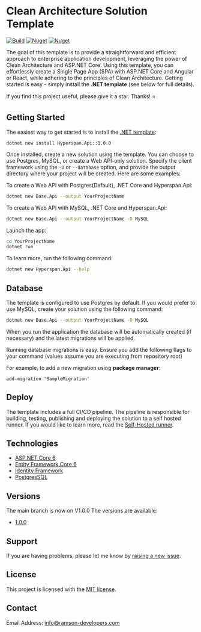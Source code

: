 # Clean Architecture Solution Template

[![Build](https://github.com/Hyperspan/Hyperspan.Base.Api/actions/workflows/build.yml/badge.svg)](https://github.com/Hyperspan/Hyperspan.Base.Api/actions/workflows/build.yml)
[![Nuget](https://img.shields.io/nuget/v/Hyperspan.Api?label=NuGet)](https://www.nuget.org/packages/Hyperspan.Api)
[![Nuget](https://img.shields.io/nuget/dt/Hyperspan.Api?label=Downloads)](https://www.nuget.org/packages/Hyperspan.Api)

The goal of this template is to provide a straightforward and efficient approach to enterprise application development, leveraging the power of Clean Architecture and ASP.NET Core. Using this template, you can effortlessly create a Single Page App (SPA) with ASP.NET Core and Angular or React, while adhering to the principles of Clean Architecture. Getting started is easy - simply install the **.NET template** (see below for full details).

If you find this project useful, please give it a star. Thanks! ⭐

## Getting Started

The easiest way to get started is to install the [.NET template](https://www.nuget.org/packages/Hyperspan.Api):

```
dotnet new install Hyperspan.Api::1.0.0
```

Once installed, create a new solution using the template. You can choose to use Postgres, MySQL, or create a Web API-only solution. Specify the client framework using the `-D` or `--database` option, and provide the output directory where your project will be created. Here are some examples:

To create a Web API with Postgres(Default), .NET Core and Hyperspan.Api:

```bash
dotnet new Base.Api --output YourProjectName
```

To create a Web API with MySQL, .NET Core and Hyperspan.Api:

```bash
dotnet new Base.Api --output YourProjectName -D MySQL
```

Launch the app:

```bash
cd YourProjectName
dotnet run
```

To learn more, run the following command:

```bash
dotnet new Hyperspan.Api --help
```

## Database

The template is configured to use Postgres by default. If you would prefer to use MySQL, create your solution using the following command:

```bash
dotnet new Base.Api --output YourProjectName -D MySQL
```

When you run the application the database will be automatically created (if necessary) and the latest migrations will be applied.

Running database migrations is easy. Ensure you add the following flags to your command (values assume you are executing from repository root)

For example, to add a new migration using **package manager**:

`add-migration 'SampleMigration'`

## Deploy

The template includes a full CI/CD pipeline. The pipeline is responsible for building, testing, publishing and deploying the solution to a self hosted runner. If you would like to learn more, read the [Self-Hosted runner](https://docs.github.com/en/actions/hosting-your-own-runners/managing-self-hosted-runners/about-self-hosted-runners).

## Technologies

- [ASP.NET Core 6](https://docs.microsoft.com/en-us/aspnet/core/introduction-to-aspnet-core)
- [Entity Framework Core 6](https://docs.microsoft.com/en-us/ef/core/)
- [Identity Framework](https://learn.microsoft.com/en-us/aspnet/core/security/authentication/identity?view=aspnetcore-7.0&tabs=visual-studio)
- [PostgresSQL](https://www.postgresql.org/)

## Versions

The main branch is now on V1.0.0 The versions are available:

- [1.0.0](https://github.com/Hyperspan/Hyperspan.Base.Api/tree/v1.0.0)

<!-- ## Learn More -->

## Support

If you are having problems, please let me know by [raising a new issue](https://github.com/Hyperspan/Hyperspan.Base.Api/issues/new).

## License

This project is licensed with the [MIT license](LICENSE.txt).

## Contact

Email Address: info@ramson-developers.com
